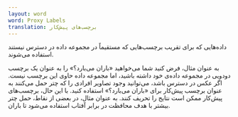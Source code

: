 ```yaml
---
layout: word
word: Proxy Labels
translation: برچسب‌های پیش‌کار
---
```


داده‌هایی که برای تقریب برچسب‌هایی که مستقیماً در مجموعه داده در دسترس نیستند استفاده می‌شوند.

به عنوان مثال، فرض کنید شما می‌خواهید «باران می‌بارد؟» را به عنوان یک برچسب دودویی در مجموعه داده‌ی خود داشته باشید، اما مجموعه داده حاوی این برچسب نیست. اگر عکس در دسترس باشد، می‌توانید وجود تصاویر افرادی را که چتر حمل می‌کنند به عنوان برچسب پیش‌کار برای «باران می‌بارد؟» استفاده کنید. با این حال، برچسب‌های پیش‌کار ممکن است نتایج را تحریف کنند. به عنوان مثال، در بعضی از نقاط، حمل چتر بیشتر با هدف محافظت در برابر آفتاب استفاده می‌شود تا باران.
